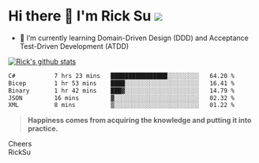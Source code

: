 # Hi there 👋 I'm Rick Su ![](https://komarev.com/ghpvc/?username=ricksu978)
<!--
**ricksu978/ricksu978** is a ✨ _special_ ✨ repository because its `README.md` (this file) appears on your GitHub profile.

Here are some ideas to get you started:

- 🔭 I’m currently working on ...
-->
- 🌱 I’m currently learning Domain-Driven Design (DDD) and Acceptance Test-Driven Development (ATDD)
<!--
- 👯 I’m looking to collaborate on ...
- 🤔 I’m looking for help with ...
- 💬 Ask me about ...
- 📫 How to reach me: ...
- 😄 Pronouns: ...
- ⚡ Fun fact: ...
-->
[![Rick's github stats](https://github-readme-stats.vercel.app/api?username=ricksu978&theme=dark)](https://github.com/ricksu978/ricksu978)

<!--START_SECTION:waka-->

```txt
C#           7 hrs 23 mins   ████████████████░░░░░░░░░   64.20 %
Bicep        1 hr 53 mins    ████░░░░░░░░░░░░░░░░░░░░░   16.41 %
Binary       1 hr 42 mins    ███▓░░░░░░░░░░░░░░░░░░░░░   14.79 %
JSON         16 mins         ▓░░░░░░░░░░░░░░░░░░░░░░░░   02.32 %
XML          8 mins          ▒░░░░░░░░░░░░░░░░░░░░░░░░   01.22 %
```

<!--END_SECTION:waka-->

> **Happiness comes from acquiring the knowledge and putting it into practice.**

Cheers  
RickSu 
